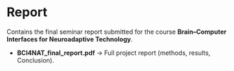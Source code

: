 # Report

Contains the final seminar report submitted for the course **Brain–Computer Interfaces for Neuroadaptive Technology**.

- **BCI4NAT_final_report.pdf** → Full project report (methods, results, Conclusion).